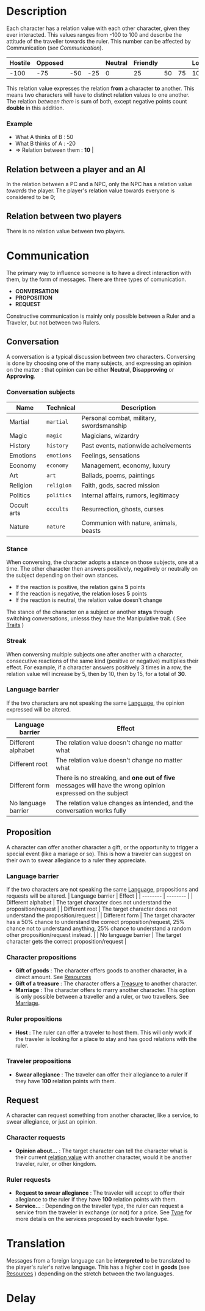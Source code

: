 <!-- TITLE: Relation -->
<!-- SUBTITLE: A quick summary of Relation -->

# Description
Each character has a relation value with each other character, given they ever interacted. This values ranges from -100 to 100 and describe the attitude of the traveller towards the ruler.
This number can be affected by Communication (*see Communication*). 

| Hostile | Opposed ||| Neutral | Friendly ||| Loyal |
| -------- | -------- | -------- | -------- | -------- |-------- | -------- |-------- | -------- |
| -100| -75  | -50 | -25| 0  | 25| 50 | 75 | 100|

This relation value expresses the relation **from** a character **to** another. This means two characters will have to distinct relation values to one another.
The relation *between them* is sum of both, except negative points count **double** in this addition.

### Example
* What A thinks of B :  50
* What B thinks of A :  -20
* =>  Relation between them : **10** |

## Relation between a player and an AI
In the relation between a PC and a NPC, only the NPC has a relation value *towards* the player. The player's relation value towards everyone is considered to be 0;
## Relation between two players
There is no relation value between two players.
# Communication
The primary way to influence someone is to have a direct interaction with them, by the form of messages. There are three types of comunication.

* **CONVERSATION** 
* **PROPOSITION**
* **REQUEST**

Constructive communication is mainly only possible between a Ruler and a Traveler, but not between two Rulers.
## Conversation
A conversation is a typical discussion between two characters. Conversing is done by choosing one of the many subjects, and expressing an opinion on the matter : that opinion can be either **Neutral**, **Disapproving** or **Approving**.
### Conversation subjects

| Name | Technical | Description |
| -------- | -------- | -------- |
| Martial     | `martial`     | Personal combat, military, swordsmanship |
| Magic     | `magic`     | Magicians, wizardry |
| History     | `history`     | Past events, nationwide acheivements |
| Emotions     | `emotions`     | Feelings, sensations |
| Economy     | `economy`     | Management, economy, luxury |
| Art     | `art`     | Ballads, poems, paintings |
| Religion     | `religion`     | Faith, gods, sacred mission |
| Politics     | `politics`     | Internal affairs, rumors, legitimacy |
| Occult arts     | `occults`     | Resurrection, ghosts, curses |
| Nature     | `nature`     | Communion with nature, animals, beasts |

### Stance
When conversing, the character adopts a stance on those subjects, one at a time. The other character then answers positively, negatively or neutrally on the subject depending on their own stances.
* If the reaction is positive, the relation gains **5** points
* If the reaction is negative, the relation loses **5** points
* If the reaction is neutral, the relation value doesn't change

The stance of the character on a subject or another **stays** through switching conversations, unlesss they have the Manipulative trait. ( See [Traits](/kingdoms-game/character/traits.md) )

### Streak
When conversing multiple subjects one after another with a character, consecutive reactions of the same kind (positive or negative) multiplies their effect. 
For example, if a character answers positively 3 times in a row, the relation value will increase by 5, then by 10, then by 15, for a total of **30**.

### Language barrier
If the two characters are not speaking the same [Language](/kingdoms-game/realms/language.md), the opinion expressed will be altered.

| Language barrier | Effect | 
| -------- | -------- |
| Different alphabet | The relation value doesn't change no matter what |
| Different root | The relation value doesn't change no matter what |
| Different form | There is no streaking, and **one out of five** messages will have the wrong opinion expressed on the subject |
| No language barrier | The relation value changes as intended, and the conversation works fully |

## Proposition
A character can offer another character a gift, or the opportunity to trigger a special event (like a mariage or so). This is how a traveler can suggest on their own to swear allegiance to a ruler they appreciate.

### Language barrier
If the two characters are not speaking the same [Language](/kingdoms-game/realms/language), propositions and requests will be altered.
| Language barrier | Effect | 
| -------- | -------- |
| Different alphabet | The target character does not understand the proposition/request |
| Different root | The target character does not understand the proposition/request  |
| Different form | The target character has a 50% chance to understand the correct proposition/request, 25% chance not to understand anything, 25% chance to understand a random other proposition/request instead.  |
| No language barrier | The target character gets the correct proposition/request |

### Character propositions
* **Gift of goods** : The character offers goods to another character, in a direct amount. See [Resources](/kingdoms-game/realms/resources.md)
* **Gift of a treasure**  : The character offers a [Treasure](/kingdoms-game/realms/treasure.md) to another character.
* **Marriage** : The character offers to marry another character. This option is only possible between a traveller and a ruler, or two travellers. See [Marriage](/kingdoms-game/character/relation/marriage.md).

### Ruler propositions
* **Host** : The ruler can offer a traveler to host them. This will only work if the traveler is looking for a place to stay and has good relations with the ruler.

### Traveler propositions
* **Swear allegiance** : The traveler can offer their allegiance to a ruler if they have **100** relation points with them. 

## Request
A character can request something from another character, like a service, to swear allegiance, or just an opinion.

### Character requests
* **Opinion about...** : The target character can tell the character what is their current [relation value](/kingdoms-game/character/relation.md#description) with another character, would it be another traveler, ruler, or other kingdom.

### Ruler requests
* **Request to swear allegiance** : The traveler will accept to offer their allegiance to the ruler if they have **100** relation points with them.
* **Service...** : Depending on the traveler type, the ruler can request a service from the traveler in exchange (or not) for a price. See [Type](/kingdoms-game/character/traveler/type.md) for more details on the services proposed by each traveler type.
# Translation
Messages from a foreign language can be **interpreted** to be translated to the player's ruler's native language. This has a higher cost in **goods** (see [Resources](/kingdoms-game/realms/resources.md) ) depending on the stretch between the two languages.
# Delay
